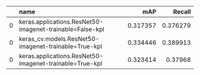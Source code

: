 |    | name                                                     |      mAP |   Recall |
|---:|:---------------------------------------------------------|---------:|---------:|
|  0 | keras.applications.ResNet50-imagenet-trainable=False-kpl | 0.317357 | 0.376279 |
|  0 | keras_cv.models.ResNet50-imagenet-trainable=True-kpl     | 0.334446 | 0.389913 |
|  0 | keras.applications.ResNet50-imagenet-trainable=True-kpl  | 0.323414 | 0.37968  |
